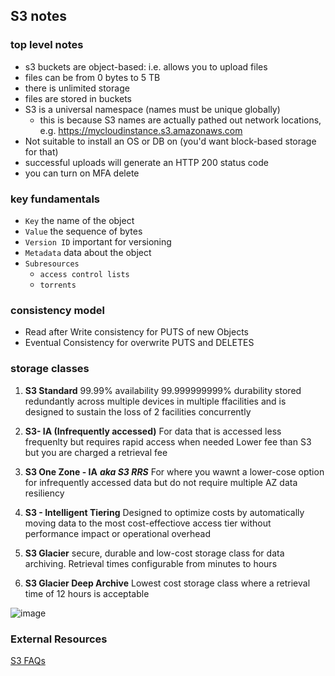 ## S3 notes

### top level notes
 - s3 buckets are object-based: i.e. allows you to upload files
 - files can be from 0 bytes to 5 TB
 - there is unlimited storage
 - files are stored in buckets
 - S3 is a universal namespace (names must be unique globally)
    - this is because S3 names are actually pathed out network locations, e.g. https://mycloudinstance.s3.amazonaws.com
 - Not suitable to install an OS or DB on (you'd want block-based storage for that)
 - successful uploads will generate an HTTP 200 status code
 - you can turn on MFA delete

### key fundamentals
- `Key` the name of the object
- `Value` the sequence of bytes
- `Version ID` important for versioning
- `Metadata` data about the object
- `Subresources`
   - `access control lists`
   - `torrents`

### consistency model
- Read after Write consistency for PUTS of new Objects
- Eventual Consistency for overwrite PUTS and DELETES 


### storage classes
1. **S3 Standard**
99.99% availability
99.999999999% durability
stored redundantly across multiple devices in multiple ffacilities and is designed to sustain the loss of 2 facilities concurrently

2. **S3- IA (Infrequently accessed)**
For data that is accessed less frequenlty but requires rapid access when needed
Lower fee than S3 but you are charged a retrieval fee

3. **S3 One Zone - IA** ***aka S3 RRS***
For where you wawnt a lower-cose option for infrequently accessed data but do not require multiple AZ data resiliency

4. **S3 - Intelligent Tiering**
Designed to optimize costs by automatically moving data to the most cost-effectiove access tier without performance impact or operational overhead

5. **S3 Glacier**
secure, durable and low-cost storage class for data archiving.  Retrieval times configurable from minutes to hours

6. **S3 Glacier Deep Archive**
Lowest cost storage class where a retrieval time of 12 hours is acceptable

![image](./images./s3-comparison.png)

### External Resources
[S3 FAQs](https://aws.amazon.com/s3/faqs/)
